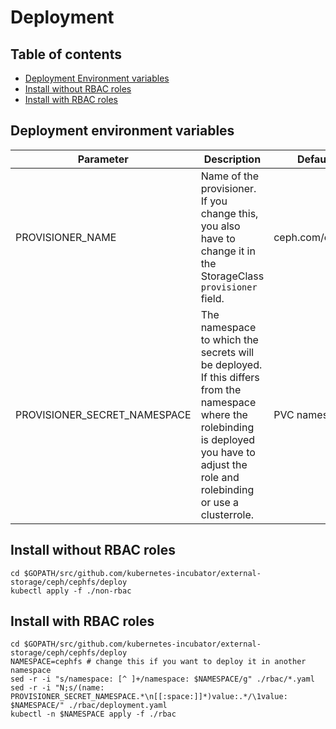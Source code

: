 # Deployment

## Table of contents

* [Deployment Environment variables](#deployment-environment-variables)
* [Install without RBAC roles](#install-without-rbac-roles)
* [Install with RBAC roles](#install-with-rbac-roles)

## Deployment environment variables
|Parameter|Description|Default|
|---|---|---|
|PROVISIONER_NAME | Name of the provisioner. If you change this, you also have to change it in the StorageClass `provisioner` field. | ceph.com/cephfs|
|PROVISIONER_SECRET_NAMESPACE | The namespace to which the secrets will be deployed. If this differs from the namespace where the rolebinding is deployed you have to adjust the role and rolebinding or use a clusterrole. | PVC namespace|

## Install without RBAC roles

```
cd $GOPATH/src/github.com/kubernetes-incubator/external-storage/ceph/cephfs/deploy
kubectl apply -f ./non-rbac
```

## Install with RBAC roles

```
cd $GOPATH/src/github.com/kubernetes-incubator/external-storage/ceph/cephfs/deploy
NAMESPACE=cephfs # change this if you want to deploy it in another namespace
sed -r -i "s/namespace: [^ ]+/namespace: $NAMESPACE/g" ./rbac/*.yaml
sed -r -i "N;s/(name: PROVISIONER_SECRET_NAMESPACE.*\n[[:space:]]*)value:.*/\1value: $NAMESPACE/" ./rbac/deployment.yaml
kubectl -n $NAMESPACE apply -f ./rbac
```
